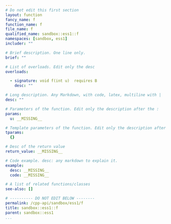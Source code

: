 ```yaml
---
# Do not edit this first section
layout: function
fancy_name: f
function_name: f
file_name: f
qualified_name: sandbox::ess1::f
namespaces: [sandbox, ess1]
includer: ""

# Brief description. One line only.
brief: ""

# List of overloads. Edit only the desc
overloads:

  - signature: void f(int u)  requires B
    desc: ""

# Long description. Any Markdown, with code, latex, multiline with |
desc: ""

# Parameters of the function. Edit only the description after the :
params:
  u: __MISSING__

# Template parameters of the function. Edit only the description after the :
tparams:
  {}

# Desc of the return value
return_value: __MISSING__

# Code example. desc: any markdown to explain it.
example:
  desc: __MISSING__
  code: __MISSING__

# A list of related functions/classes
see-also: []

# ---------- DO NOT EDIT BELOW --------
permalink: /cpp-api/sandbox/ess1/f
title: sandbox::ess1::f
parent: sandbox::ess1
...
```



